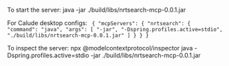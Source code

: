 To start the server:
java -jar ./build/libs/nrtsearch-mcp-0.0.1.jar

For Calude desktop configs:
`
{
  "mcpServers": {
    "nrtsearch": {
      "command": "java",
      "args": [
        "-jar",
        "-Dspring.profiles.active=stdio",
        "./build/libs/nrtsearch-mcp-0.0.1.jar"
      ]
    }
  }
}`

To inspect the server:
npx @modelcontextprotocol/inspector java -Dspring.profiles.active=stdio -jar ./build/libs/nrtsearch-mcp-0.0.1.jar
